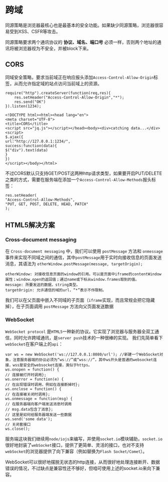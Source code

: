 # 跨域
同源策略是浏览器最核心也是最基本的安全功能。如果缺少同源策略，浏览器很容易受到XSS、CSFR等攻击。

同源策略要求两个通讯协议的 **协议、域名、端口号** 必须一样，否则两个地址的通讯将被浏览器视为不安全，并被block下来。

## CORS
同域安全策略，要求当前域正在响应报头添加`Access-Control-Allow-Origin`标签，从而允许指定域的站点访问当前域上的资源。
```
require("http").createServer(function(req,res){
    res.setHeader("Access-Control-Allow-Origin","*");
    res.send("OK")
}).listen(1234);

```
```
<!DOCTYPE html><html><head lang="en">
<meta charset="UTF-8">
<title>CORS</title>
<script src="jq.js"></script></head><body><div>catching data...</div><script>
$.ajax({
url:"http://127.0.0.1:1234/",
success:function(data){
$("div").text(data)
}
})
</script></body></html>
```

不过CORS默认只支持GET/POST这两种http请求类型，如果要开启PUT/DELETE之类的方式，需要在服务端在添加一个`Access-Control-Allow-Methods`报头标签：
```
res.setHeader(
"Access-Control-Allow-Methods",
"PUT, GET, POST, DELETE, HEAD, PATCH"
);
```

## HTML5解决方案
### Cross-document messaging
在 `Cross-document messaging` 中，我们可以使用 `postMessage` 方法和 `onmessage` 事件来实现不同域之间的通信，其中`postMessage`用于实时向接收信息的页面发送消息，其语法为
`otherWindow.postMessage(message, targetOrigin);`

```
otherWindow: 对接收信息页面的window的引用。可以是页面中iframe的contentWindow属性；window.open的返回值；通过name或下标从window.frames取到的值。
message: 所要发送的数据，string类型。
targetOrigin: 允许通信的域的url，“*”表示不作限制。
```
我们可以在父页面中嵌入不同域的子页面（`iframe`实现，而且常规会把它隐藏掉），在子页面调用 `postMessage` 方法向父页面发送数据
### WebSocket

`WebSocket protocol` 是`HTML5`一种新的协议。它实现了浏览器与服务器全双工通信，同时允许跨域通讯，是`server push`技术的一种很棒的实现。
我们先简单看下`webSocket`在客户端上的`api`：


```
var ws = new WebSocket('ws://127.0.0.1:8080/url'); //新建一个WebSocket对象，注意服务器端的协议必须为“ws://”或“wss://”，其中ws开头是普通的websocket连接，wss是安全的websocket连接，类似于https。
ws.onopen = function() {
// 连接被打开时调用};
ws.onerror = function(e) {
// 在出现错误时调用，例如在连接断掉时};
ws.onclose = function() {
// 在连接被关闭时调用};
ws.onmessage = function(msg) {
// 在服务器端向客户端发送消息时调用
// msg.data包含了消息};
// 这里是如何给服务器端发送一些数据
ws.send('some data');
// 关闭套接口
ws.close();
```
服务端这块我们继续用`node/iojs`来编写，并使用`socket.io`模块辅助，`socket.io`很好地封装了`webSocket`接口，提供了更简单、灵活的接口，也对不支持`webSocket`的浏览器提供了向下兼容（例如替换为`Flash Socket/Comet`）。

WebSocket可以很好地摆脱无状态的http连接，从而很好地处理连接断开、数据错误的情况，不过缺点是兼容性还不够好，但咱可使用上述的socket.io来向下兼容。
